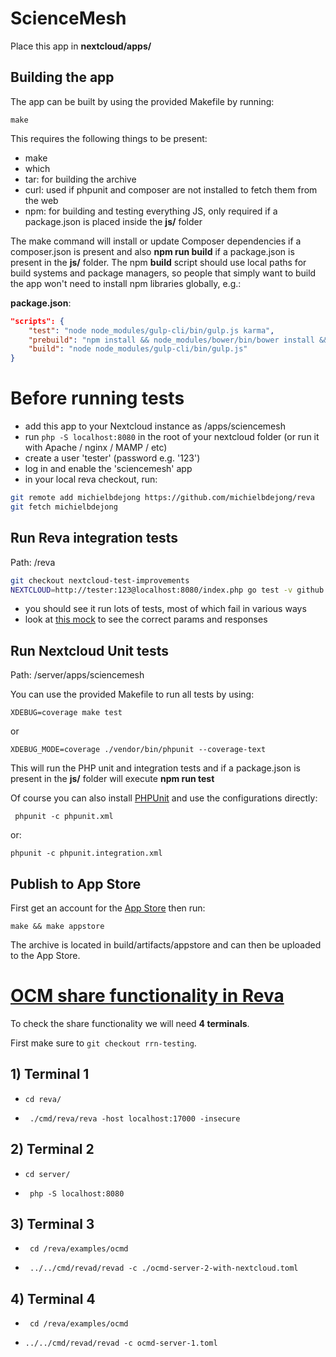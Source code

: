 # ScienceMesh
Place this app in **nextcloud/apps/**

## Building the app

The app can be built by using the provided Makefile by running:

    make

This requires the following things to be present:
* make
* which
* tar: for building the archive
* curl: used if phpunit and composer are not installed to fetch them from the web
* npm: for building and testing everything JS, only required if a package.json is placed inside the **js/** folder

The make command will install or update Composer dependencies if a composer.json is present and also **npm run build** if a package.json is present in the **js/** folder. The npm **build** script should use local paths for build systems and package managers, so people that simply want to build the app won't need to install npm libraries globally, e.g.:

**package.json**:
```json
"scripts": {
    "test": "node node_modules/gulp-cli/bin/gulp.js karma",
    "prebuild": "npm install && node_modules/bower/bin/bower install && node_modules/bower/bin/bower update",
    "build": "node node_modules/gulp-cli/bin/gulp.js"
}
```
# Before running tests 

* add this app to your Nextcloud instance as /apps/sciencemesh
* run `php -S localhost:8080` in the root of your nextcloud folder (or run it with Apache / nginx / MAMP / etc)
* create a user 'tester' (password e.g. '123')
* log in and enable the 'sciencemesh' app
* in your local reva checkout, run:
```sh
git remote add michielbdejong https://github.com/michielbdejong/reva
git fetch michielbdejong
```

## Run Reva integration tests

Path: /reva
```sh
git checkout nextcloud-test-improvements
NEXTCLOUD=http://tester:123@localhost:8080/index.php go test -v github.com/cs3org/reva/pkg/storage/fs/nextcloud/...
```
* you should see it run lots of tests, most of which fail in various ways
* look at [this mock](https://github.com/cs3org/reva/blob/de30aee/pkg/storage/fs/nextcloud/nextcloud_server_mock.go#L140-L169) to see the correct params and responses

## Run Nextcloud Unit tests

Path: /server/apps/sciencemesh

You can use the provided Makefile to run all tests by using:

   ```
   XDEBUG=coverage make test
   ```
   or 
   ```
   XDEBUG_MODE=coverage ./vendor/bin/phpunit --coverage-text
   ```
   
This will run the PHP unit and integration tests and if a package.json is present in the **js/** folder will execute **npm run test**

Of course you can also install [PHPUnit](http://phpunit.de/getting-started.html) and use the configurations directly:

     phpunit -c phpunit.xml

or:

    phpunit -c phpunit.integration.xml

## Publish to App Store

First get an account for the [App Store](http://apps.nextcloud.com/) then run:

    make && make appstore

The archive is located in build/artifacts/appstore and can then be uploaded to the App Store.

# [OCM share functionality in Reva](https://reva.link/docs/tutorials/share-tutorial/#4-1-generate-invite-token)

To check the share functionality we will need **4 terminals**.

First make sure to `git checkout rrn-testing`.

## 1) Terminal 1 

* `cd reva/`

* ` ./cmd/reva/reva -host localhost:17000 -insecure`

## 2)  Terminal 2 

 * `cd server/`
 
 * ` php -S localhost:8080`

## 3) Terminal 3 

* ` cd /reva/examples/ocmd`

* ` ../../cmd/revad/revad -c ./ocmd-server-2-with-nextcloud.toml`

## 4)  Terminal 4 

* ` cd /reva/examples/ocmd`

* `../../cmd/revad/revad -c ocmd-server-1.toml`
